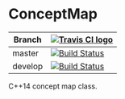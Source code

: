 # ConceptMap

Branch|[![Travis CI logo](TravisCI.png)](https://travis-ci.org)
---|---
master|[![Build Status](https://travis-ci.org/richelbilderbeek/ConceptMap.svg?branch=master)](https://travis-ci.org/richelbilderbeek/ConceptMap)
develop|[![Build Status](https://travis-ci.org/richelbilderbeek/ConceptMap.svg?branch=develop)](https://travis-ci.org/richelbilderbeek/ConceptMap)

C++14 concept map class.
